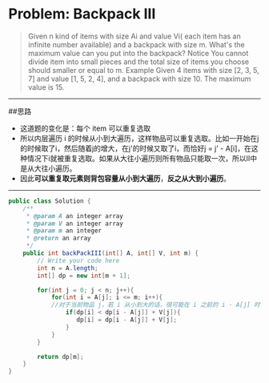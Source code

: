 # Problem: Backpack III

> Given n kind of items with size Ai and value Vi( each item has an infinite number available) and a backpack with size m. What's the maximum value can you put into the backpack?
Notice
You cannot divide item into small pieces and the total size of items you choose should smaller or equal to m.
Example
Given 4 items with size [2, 3, 5, 7] and value [1, 5, 2, 4], and a backpack with size 10. The maximum value is 15.

------
##思路
* 这道题的变化是：每个 item 可以重复选取
* 所以内层遍历 i 的时候从小到大遍历，这样物品可以重复选取。比如一开始在j的时候取了i，然后随着j的增大，在j'的时候又取了i，而恰好j = j' - A[i]，在这种情况下i就被重复选取。如果从大往小遍历则所有物品只能取一次，所以II中是从大往小遍历。
* 因此**可以重复取元素则背包容量从小到大遍历**，**反之从大到小遍历**。

------


```java
public class Solution {
    /**
     * @param A an integer array
     * @param V an integer array
     * @param m an integer
     * @return an array
     */
    public int backPackIII(int[] A, int[] V, int m) {
        // Write your code here
        int n = A.length;
        int[] dp = new int[m + 1];

        for(int j = 0; j < n; j++){
            for(int i = A[j]; i <= m; i++){
            //对于当前物品 j，若 i 从小到大的话，很可能在 i 之前的 i - A[j] 时已经放过第 j 件物品了，在 i 时再放就是重复放入；若 i 从大到小，则 i 之前的所有情况都没有更新过，不可能放过第 j 件物品，所以不会重复放入。
                if(dp[i] < dp[i - A[j]] + V[j]){
                   dp[i] = dp[i - A[j]] + V[j];
                }
            }
        }

        return dp[m];
    }
}
```

